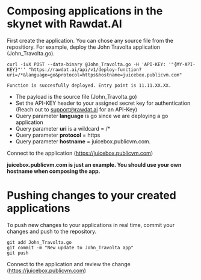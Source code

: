 <h1>Composing applications in the skynet with Rawdat.AI</h1>
  <p>First create the application. You can chose any source file from the repositiory. For example, deploy the John Travolta application (John_Travolta.go).<br></p>  
  

  ``curl -ivX POST --data-binary @John_Travolta.go -H 'API-KEY: '"{MY-API-KEY}"'' "https://rawdat.ai/api/v1/deploy-function?uri=/*&language=go&protocol=https&hostname=juicebox.publicvm.com"``

   
  ``Function is succesfully deployed. Entry point is 11.11.XX.XX.``

  - The payload is the source file (John_Travolta.go)
  - Set the API-KEY header to your assigned secret key for authentication (Reach out to support@rawdat.ai for an API-Key)
  - Query parameter <strong>language</strong> is go since we are deploying a go application
  - Query parameter <strong>uri</strong> is a wildcard = /*
  - Query parameter <strong>protocol</strong> = https
  - Query parameter <strong>hostname</strong> = juicebox.publicvm.com.  

Connect to the application (https://juicebox.publicvm.com)

<strong>juicebox.publicvm.com is just an example. You should use your own hostname when composing the app.</strong> 

<h1>Pushing changes to your created applications</h1>
  To push new changes to your applications in real time, commit your changes and push to the repository.

  ```
  git add John_Travolta.go 
  git commit -m "New update to John_Travolta app"
  git push
  ```

Connect to the application and review the change (https://juicebox.publicvm.com)
